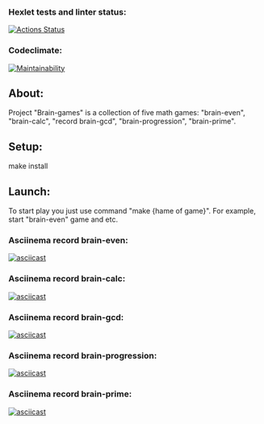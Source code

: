### Hexlet tests and linter status:
[![Actions Status](https://github.com/vladikKir/php-project-45/workflows/hexlet-check/badge.svg)](https://github.com/vladikKir/php-project-45/actions)

### Codeclimate:
[![Maintainability](https://api.codeclimate.com/v1/badges/5e158ddaf4035aed09ea/maintainability)](https://codeclimate.com/github/vladikKir/php-project-45/maintainability)

## About: 
Project "Brain-games" is a collection of five math games: "brain-even", "brain-calc", "record brain-gcd", "brain-progression", "brain-prime". 

## Setup: 
make install

## Launch:
To start play you just use command "make {hame of game}". For example, start "brain-even" game and etc.

### Asciinema record brain-even:
[![asciicast](https://asciinema.org/a/Vx3njCEvkZCdffnU8ELvwzJFk.svg)](https://asciinema.org/a/Vx3njCEvkZCdffnU8ELvwzJFk)

### Asciinema record brain-calc:
[![asciicast](https://asciinema.org/a/nQvUkKYhgEueJmcTkf338lzNy.svg)](https://asciinema.org/a/nQvUkKYhgEueJmcTkf338lzNy)

### Asciinema record brain-gcd:
[![asciicast](https://asciinema.org/a/rtWBBniqt3yxDj5qyM8IY3d24.svg)](https://asciinema.org/a/rtWBBniqt3yxDj5qyM8IY3d24)

### Asciinema record brain-progression:
[![asciicast](https://asciinema.org/a/x7qr0GrKBSgEUt9B4O2iyaQUb.svg)](https://asciinema.org/a/x7qr0GrKBSgEUt9B4O2iyaQUb)

### Asciinema record brain-prime:
[![asciicast](https://asciinema.org/a/CABjTLDeh3sjSw9chLeRCYhxI.svg)](https://asciinema.org/a/CABjTLDeh3sjSw9chLeRCYhxI)
